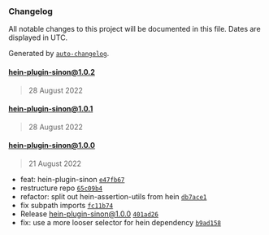 ### Changelog

All notable changes to this project will be documented in this file. Dates are displayed in UTC.

Generated by [`auto-changelog`](https://github.com/CookPete/auto-changelog).

#### [hein-plugin-sinon@1.0.2](https://github.com/KristjanTammekivi/hein/compare/hein-plugin-sinon@1.0.1...hein-plugin-sinon@1.0.2)

> 28 August 2022

#### [hein-plugin-sinon@1.0.1](https://github.com/KristjanTammekivi/hein/compare/hein-plugin-sinon@1.0.0...hein-plugin-sinon@1.0.1)

> 28 August 2022

#### hein-plugin-sinon@1.0.0

> 21 August 2022

- feat: hein-plugin-sinon [`e47fb67`](https://github.com/KristjanTammekivi/hein/commit/e47fb671b52f432fa0e1e3b6cc90b4b6682cbe4a)
- restructure repo [`65c09b4`](https://github.com/KristjanTammekivi/hein/commit/65c09b4aa69d954cf1d3b0ab84af94bf4823018b)
- refactor: split out hein-assertion-utils from hein [`db7ace1`](https://github.com/KristjanTammekivi/hein/commit/db7ace19e16f2a982e53a3892577b0cdcf7da3b6)
- fix subpath imports [`fc11b74`](https://github.com/KristjanTammekivi/hein/commit/fc11b7431274be424d8e3208d3309766d227296c)
- Release hein-plugin-sinon@1.0.0 [`401ad26`](https://github.com/KristjanTammekivi/hein/commit/401ad26db9fdc0fe8b5e276f1ff9ffeac3972352)
- fix: use a more looser selector for hein dependency [`b9ad158`](https://github.com/KristjanTammekivi/hein/commit/b9ad158baa7172b7a734b1a154f52983e053a327)
